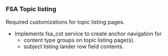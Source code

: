 ### FSA Topic listing

Required customizations for topic listing pages.

* Implements fsa_cot service to create anchor navigation for 
  * content type groups on topic listing page(s).
  * subject listing lander row field contents.
